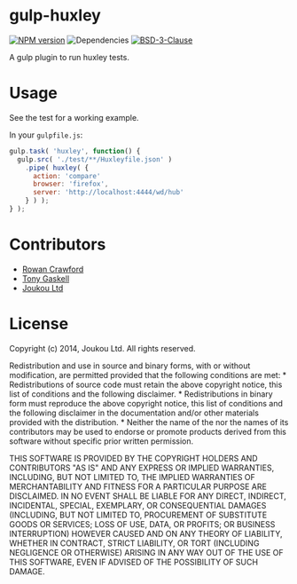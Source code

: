 gulp-huxley
===========
[![NPM version](https://badge.fury.io/js/gulp-huxley.svg)](http://badge.fury.io/js/gulp-huxley)
![Dependencies](https://david-dm.org/joukou/gulp-huxley.png)
[![BSD-3-Clause](http://img.shields.io/badge/license-BSD--3--Clause-brightgreen.png)](#license)

A gulp plugin to run huxley tests.

Usage
=====

See the test for a working example.

In your `gulpfile.js`:

```javascript
gulp.task( 'huxley', function() {
  gulp.src( './test/**/Huxleyfile.json' )
    .pipe( huxley( {
      action: 'compare'
      browser: 'firefox',
      server: 'http://localhost:4444/wd/hub'
    } ) );
} );
```

Contributors
============

- [Rowan Crawford](mailto:rowan@joukou.com)
- [Tony Gaskell](https://github.com/thgaskell)
- [Joukou Ltd](https://joukou.com)

License
=======

Copyright (c) 2014, Joukou Ltd.
All rights reserved.

Redistribution and use in source and binary forms, with or without
modification, are permitted provided that the following conditions are met:
    * Redistributions of source code must retain the above copyright
      notice, this list of conditions and the following disclaimer.
    * Redistributions in binary form must reproduce the above copyright
      notice, this list of conditions and the following disclaimer in the
      documentation and/or other materials provided with the distribution.
    * Neither the name of the <organization> nor the
      names of its contributors may be used to endorse or promote products
      derived from this software without specific prior written permission.

THIS SOFTWARE IS PROVIDED BY THE COPYRIGHT HOLDERS AND CONTRIBUTORS "AS IS" AND
ANY EXPRESS OR IMPLIED WARRANTIES, INCLUDING, BUT NOT LIMITED TO, THE IMPLIED
WARRANTIES OF MERCHANTABILITY AND FITNESS FOR A PARTICULAR PURPOSE ARE
DISCLAIMED. IN NO EVENT SHALL <COPYRIGHT HOLDER> BE LIABLE FOR ANY
DIRECT, INDIRECT, INCIDENTAL, SPECIAL, EXEMPLARY, OR CONSEQUENTIAL DAMAGES
(INCLUDING, BUT NOT LIMITED TO, PROCUREMENT OF SUBSTITUTE GOODS OR SERVICES;
LOSS OF USE, DATA, OR PROFITS; OR BUSINESS INTERRUPTION) HOWEVER CAUSED AND
ON ANY THEORY OF LIABILITY, WHETHER IN CONTRACT, STRICT LIABILITY, OR TORT
(INCLUDING NEGLIGENCE OR OTHERWISE) ARISING IN ANY WAY OUT OF THE USE OF THIS
SOFTWARE, EVEN IF ADVISED OF THE POSSIBILITY OF SUCH DAMAGE.

